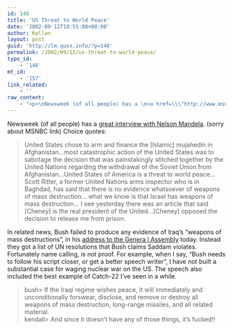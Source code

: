 ```yaml
---
id: 148
title: 'US Threat to World Peace'
date: '2002-09-12T10:55:08+00:00'
author: Kellan
layout: post
guid: 'http://lm.quxx.info/?p=148'
permalink: /2002/09/12/us-threat-to-world-peace/
typo_id:
    - '146'
mt_id:
    - '157'
link_related:
    - ''
raw_content:
    - "<p>\nNewsweek (of all people) has a \n<a href=\\\"http://www.msnbc.com/news/806174.asp?cp1=1\\\">great interview with Nelson Mandela</a>. (sorry about MSNBC link)  Choice quotes:\n<blockquote>\n United States chose to arm and finance the [Islamic] mujahedin in Afghanistan...most catastrophic action of the United States was to sabotage the decision that was painstakingly stitched together by the United Nations regarding the withdrawal of the Soviet Union from Afghanistan...United States of America is a threat to world peace...Scott Ritter, a former United Nations arms inspector who is in Baghdad, has said that there is no evidence whatsoever of weapons of mass destruction... what we know is that Israel has weapons of mass destruction... I see yesterday there was an article that said [Cheney] is the real president of the United...[Cheney] opposed the decision to release me from prison.\n</blockquote>\n</p>\n<p>\nIn related news, Bush failed to produce any evidence of Iraq\\'s \\\"weapons of mass destructions\\\", in his\n<a href=\\\"http://www.upi.com/print.cfm?StoryID=20020912-114038-2328r\\\">address to the Genera\nl Assembly</a> today.  Instead  they got a list of UN resolutions that Bush claims Saddam violates.   Fortunately name calling, is not proof.  For example, when I say, \\\"Bush needs to follow his script closer, or get a better speech writer\\\", I have not built a substantial case for waging nuclear war on the US.  The speech also included the best example of Catch-22 I\\'ve seen in a while.\n<blockquote>\nbush> If the Iraqi regime wishes peace, it will immediately and unconditionally forswear, disclose, and remove or destroy all weapons of mass destruction, long-range missiles, and all related material.<br />\nkendall> And since it doesn\\'t have any of those things, it\\'s fucked!!\n</blockquote>\n</p>"
---
```


Newsweek (of all people) has a [great interview with Nelson Mandela](http://www.msnbc.com/news/806174.asp?cp1=1). (sorry about MSNBC link) Choice quotes:

> United States chose to arm and finance the \[Islamic\] mujahedin in Afghanistan…most catastrophic action of the United States was to sabotage the decision that was painstakingly stitched together by the United Nations regarding the withdrawal of the Soviet Union from Afghanistan…United States of America is a threat to world peace…Scott Ritter, a former United Nations arms inspector who is in Baghdad, has said that there is no evidence whatsoever of weapons of mass destruction… what we know is that Israel has weapons of mass destruction… I see yesterday there was an article that said \[Cheney\] is the real president of the United…\[Cheney\] opposed the decision to release me from prison.

In related news, Bush failed to produce any evidence of Iraq’s “weapons of mass destructions”, in his [address to the Genera l Assembly](http://www.upi.com/print.cfm?StoryID=20020912-114038-2328r) today. Instead they got a list of UN resolutions that Bush claims Saddam violates. Fortunately name calling, is not proof. For example, when I say, “Bush needs to follow his script closer, or get a better speech writer”, I have not built a substantial case for waging nuclear war on the US. The speech also included the best example of Catch-22 I’ve seen in a while.

> bush&gt; If the Iraqi regime wishes peace, it will immediately and unconditionally forswear, disclose, and remove or destroy all weapons of mass destruction, long-range missiles, and all related material.  
> kendall&gt; And since it doesn’t have any of those things, it’s fucked!!